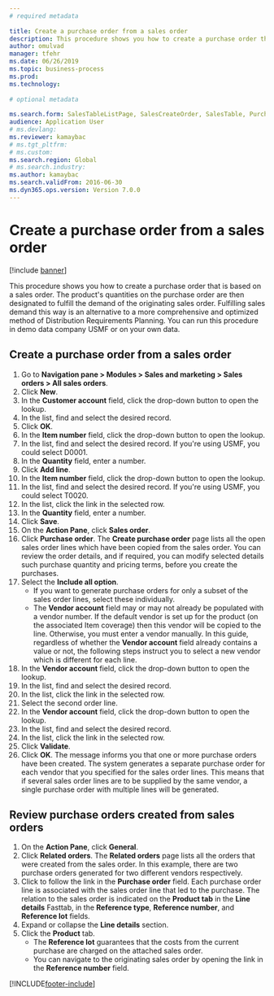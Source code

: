 ```yaml
--- 
# required metadata 
 
title: Create a purchase order from a sales order
description: This procedure shows you how to create a purchase order that is based on a sales order. 
author: omulvad
manager: tfehr 
ms.date: 06/26/2019
ms.topic: business-process 
ms.prod:  
ms.technology:  
 
# optional metadata 
 
ms.search.form: SalesTableListPage, SalesCreateOrder, SalesTable, PurchCreateFromSalesOrder, VendAccountItemLookup, SalesTableReferences, PurchTable, PurchTablePart   
audience: Application User 
# ms.devlang:  
ms.reviewer: kamaybac
# ms.tgt_pltfrm:  
# ms.custom:  
ms.search.region: Global
# ms.search.industry: 
ms.author: kamaybac
ms.search.validFrom: 2016-06-30 
ms.dyn365.ops.version: Version 7.0.0 
---
```

# Create a purchase order from a sales order

[!include [banner](../../includes/banner.md)]

This procedure shows you how to create a purchase order that is based on a sales order. The product's quantities on the purchase order are then designated to fulfill the demand of the originating sales order. Fulfilling sales demand this way is an alternative to a more comprehensive and optimized method of Distribution Requirements Planning. You can run this procedure in demo data company USMF or on your own data.


## Create a purchase order from a sales order
1. Go to **Navigation pane > Modules > Sales and marketing > Sales orders > All sales orders**.
2. Click **New**.
3. In the **Customer account** field, click the drop-down button to open the lookup.
4. In the list, find and select the desired record.
5. Click **OK**.
6. In the **Item number** field, click the drop-down button to open the lookup.
7. In the list, find and select the desired record. If you're using USMF, you could select D0001.  
8. In the **Quantity** field, enter a number.
9. Click **Add line**.
10. In the **Item number** field, click the drop-down button to open the lookup.
11. In the list, find and select the desired record. If you're using USMF, you could select T0020.  
12. In the list, click the link in the selected row.
13. In the **Quantity** field, enter a number.
14. Click **Save**.
15. On the **Action Pane**, click **Sales order**.
16. Click **Purchase order**. The **Create purchase order** page lists all the open sales order lines which have been copied from the sales order. You can review the order details, and if required, you can modify selected details such purchase quantity and pricing terms, before you create the purchases. 
17. Select the **Include all option**.
    - If you want to generate purchase orders for only a subset of the sales order lines, select these individually.  
    - The **Vendor account** field may or may not already be populated with a vendor number. If the default vendor is set up for the product (on the associated Item coverage) then this vendor will be copied  to the line. Otherwise, you must enter a vendor manually.  In this guide, regardless of whether the **Vendor account** field already contains a value or not, the following steps instruct you to select a new vendor which is different for each line.  
18. In the **Vendor account** field, click the drop-down button to open the lookup.
19. In the list, find and select the desired record.
20. In the list, click the link in the selected row.
21. Select the second order line.
22. In the **Vendor account** field, click the drop-down button to open the lookup.
23. In the list, find and select the desired record.
24. In the list, click the link in the selected row.
25. Click **Validate**.
26. Click **OK**. The message informs you that one or more purchase orders have been created. The system generates a separate purchase order for each vendor that you specified for the sales order lines. This means that if several sales order lines are to be supplied by the same vendor, a single purchase order with multiple lines will be generated.  

## Review purchase orders created from sales orders
1. On the **Action Pane**, click **General**.
2. Click **Related orders**. The **Related orders** page lists all the orders that were created from the sales order. In this example, there are two purchase orders generated for two different vendors respectively. 
3. Click to follow the link in the **Purchase order** field. Each purchase order line is associated with the sales order line that led to the purchase. The relation to the sales order is indicated on the **Product tab** in the **Line details** Fasttab, in the **Reference type**, **Reference number**, and **Reference lot** fields.  
4. Expand or collapse the **Line details** section.
5. Click the **Product** tab.
    - The **Reference lot** guarantees that the costs from the current purchase are charged on the attached sales order.  
    - You can navigate to the originating sales order by opening the link in the **Reference number** field.  



[!INCLUDE[footer-include](../../../includes/footer-banner.md)]